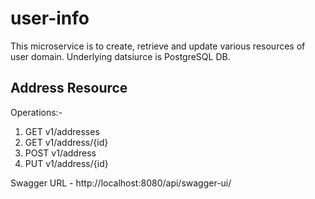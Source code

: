 # user-info
This microservice is to create, retrieve and update various resources of user domain. Underlying datsiurce is PostgreSQL DB.

Address Resource
-----------------
Operations:-
1. GET v1/addresses
2. GET v1/address/{id}
3. POST v1/address
4. PUT v1/address/{id}

Swagger URL - http://localhost:8080/api/swagger-ui/